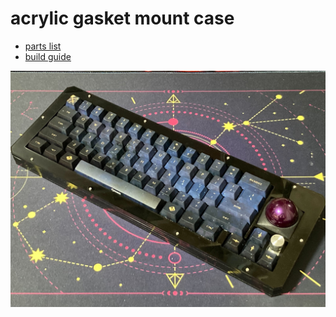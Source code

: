 # acrylic gasket mount case
- [parts list](https://github.com/bbrfkr/dynamis-keyboard/blob/master/case/acrylic/BOM.md)
- [build guide](https://github.com/bbrfkr/dynamis-keyboard/blob/master/case/acrylic/BUILD.md)

![dynamis](https://github.com/bbrfkr/dynamis-keyboard/blob/images/images/acrylic-dynamis.jpg?raw=true)
